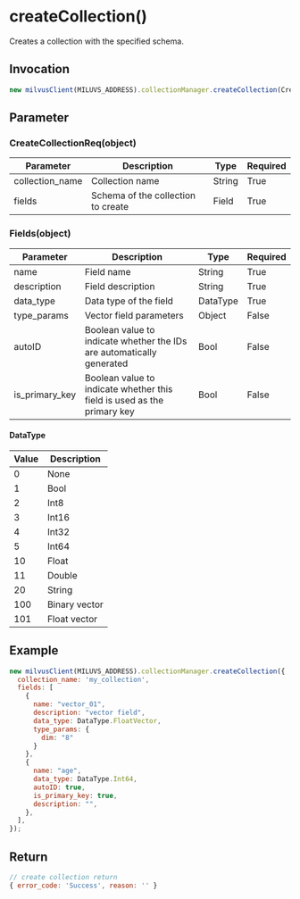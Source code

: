 # createCollection()
Creates a collection with the specified schema.

## Invocation
```javascript
new milvusClient(MILUVS_ADDRESS).collectionManager.createCollection(CreateCollectionReq);
```

## Parameter
### CreateCollectionReq(object)
| Parameter       | Description      | Type   | Required |
| --------------- | ---------------- | ------ | -------- |
| collection_name | Collection name  | String | True     |
| fields          | Schema of the collection to create | Field | True     |

### Fields(object)
| Parameter      | Description          | Type     | Required |
| -------------- | -------------------- | -------- | -------- |
| name           | Field name           | String   | True     |
| description    | Field description    | String   | True     |
| data_type      | Data type of the field           | DataType | True     |
| type_params    | Vector field parameters   | Object   | False    |
| autoID         | Boolean value to indicate whether the IDs are automatically generated | Bool     | False    |
| is_primary_key | Boolean value to indicate whether this field is used as the primary key       | Bool     | False    |

#### DataType
| Value | Description  |
| ----- | ------------ |
| 0     | None         |
| 1     | Bool         |
| 2     | Int8         |
| 3     | Int16        |
| 4     | Int32        |
| 5     | Int64        |
| 10    | Float        |
| 11    | Double       |
| 20    | String       |
| 100   | Binary vector |
| 101   | Float vector  |

## Example
```javascript
new milvusClient(MILUVS_ADDRESS).collectionManager.createCollection({
  collection_name: 'my_collection',
  fields: [
    {
      name: "vector_01",
      description: "vector field",
      data_type: DataType.FloatVector,
      type_params: {
        dim: "8"
      }
    },
    {
      name: "age",
      data_type: DataType.Int64,
      autoID: true,
      is_primary_key: true,
      description: "",
    },
  ],
});
```

## Return
```javascript
// create collection return
{ error_code: 'Success', reason: '' }
```

